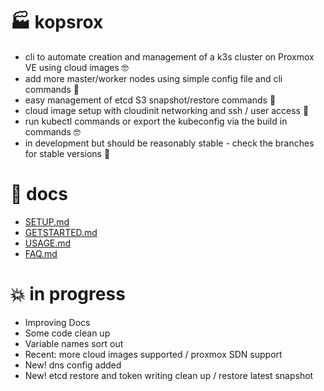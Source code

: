 # 🏭 kopsrox

- cli to automate creation and management of a k3s cluster on Proxmox VE using cloud images :nerd_face:
- add more master/worker nodes using simple config file and cli commands :pray:
- easy management of etcd S3 snapshot/restore commands :floppy_disk:
- cloud image setup with cloudinit networking and ssh / user access :busts_in_silhouette:
- run kubectl commands or export the kubeconfig via the build in commands :nerd_face:  
- in development but should be reasonably stable - check the branches for stable versions :horse_racing:

# :book: docs

 - [SETUP.md](docs/SETUP.md)
 - [GETSTARTED.md](docs/GETSTARTED.md)
 - [USAGE.md](docs/USAGE.md)
 - [FAQ.md](docs/FAQ.md)

# :boom: in progress 
 - Improving Docs
 - Some code clean up
 - Variable names sort out
 - Recent: more cloud images supported / proxmox SDN support 
 - New! dns config added 
 - New! etcd restore and token writing clean up / restore latest snapshot
